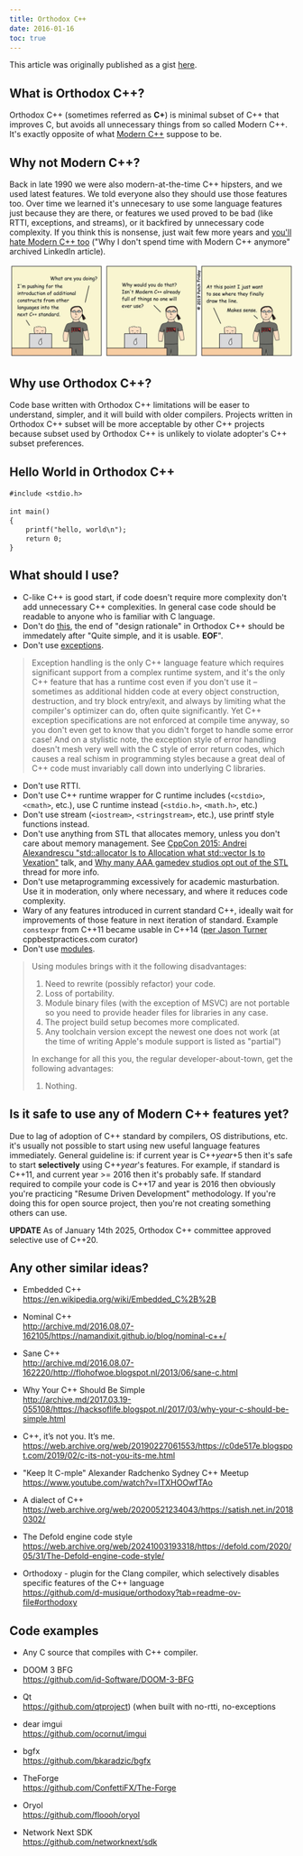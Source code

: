 ```yaml
---
title: Orthodox C++
date: 2016-01-16
toc: true
---
```


This article was originally published as a gist [here](https://gist.github.com/bkaradzic/2e39896bc7d8c34e042b).

## What is Orthodox C++?

Orthodox C++ (sometimes referred as **C+**) is minimal subset of C++ that improves C, but avoids all unnecessary things from so called Modern C++. It's exactly opposite of what [Modern C++](https://stackoverflow.com/questions/3661237/what-is-modern-c) suppose to be.

## Why not Modern C++?

Back in late 1990 we were also modern-at-the-time C++ hipsters, and we used latest features. We told everyone also they should use those features too. Over time we learned it's unnecesary to use some language features just because they are there, or features we used proved to be bad (like RTTI, exceptions, and streams), or it backfired by unnecessary code complexity. If you think this is nonsense, just wait few more years and [you'll hate Modern C++ too](http://archive.md/2016.05.17-214038/https://www.linkedin.com/pulse/why-i-dont-spend-time-modern-c-anymore-henrique-bucher-phd) ("Why I don't spend time with Modern C++ anymore" archived LinkedIn article).

<div style="text-align: center;">

![d0pfbigxcaeip0m](53454879-839a6480-39dd-11e9-9915-41baca494461.jpg)

</div>

## Why use Orthodox C++?

Code base written with Orthodox C++ limitations will be easer to understand, simpler, and it will build with older compilers. Projects written in Orthodox C++ subset will be more acceptable by other C++ projects because subset used by Orthodox C++ is unlikely to violate adopter's C++ subset preferences.

## Hello World in Orthodox C++

	#include <stdio.h>

	int main()
	{
	    printf("hello, world\n");
	    return 0;
	}

## What should I use?

 - C-like C++ is good start, if code doesn't require more complexity don't add unnecessary C++ complexities. In general case code should be readable to anyone who is familiar with C language.
 - Don't do [this](http://archive.md/2014.04.28-125041/http://www.boost.org/doc/libs/1_55_0/libs/geometry/doc/html/geometry/design.html), the end of "design rationale" in Orthodox C++ should be immedately after "Quite simple, and it is usable. **EOF**".
 - Don't use [exceptions](https://web.archive.org/web/20190116034706/http://www.lighterra.com/papers/exceptionsharmful/).
 
> Exception handling is the only C++ language feature which requires significant support from a complex runtime system, and it's the only C++ feature that has a runtime cost even if you don't use it – sometimes as additional hidden code at every object construction, destruction, and try block entry/exit, and always by limiting what the compiler's optimizer can do, often quite significantly. Yet C++ exception specifications are not enforced at compile time anyway, so you don't even get to know that you didn't forget to handle some error case! And on a stylistic note, the exception style of error handling doesn't mesh very well with the C style of error return codes, which causes a real schism in programming styles because a great deal of C++ code must invariably call down into underlying C libraries.

 - Don't use RTTI.
 - Don't use C++ runtime wrapper for C runtime includes (`<cstdio>`, `<cmath>`, etc.), use C runtime instead (`<stdio.h>`, `<math.h>`, etc.)
 - Don't use stream (`<iostream>`, `<stringstream>`, etc.), use printf style functions instead.
 - Don't use anything from STL that allocates memory, unless you don't care about memory management. See [CppCon 2015: Andrei Alexandrescu "std::allocator Is to Allocation what std::vector Is to Vexation"](https://www.youtube.com/watch?v=LIb3L4vKZ7U) talk, and [Why many AAA gamedev studios opt out of the STL](https://web.archive.org/web/20220227163717/https://threadreaderapp.com/thread/1497768472184430600.html) thread for more info. 
 - Don't use metaprogramming excessively for academic masturbation. Use it in moderation, only where necessary, and where it reduces code complexity.
 - Wary of any features introduced in current standard C++<year>, ideally wait for improvements of those feature in next iteration of standard. Example `constexpr` from C++11 became usable in C++14 ([per Jason Turner](http://archive.md/2018.02.01-171248/https://twitter.com/lefticus/status/958931109009440768) cppbestpractices.com curator)
 - Don't use [modules](https://web.archive.org/web/20251019163438/https://nibblestew.blogspot.com/2025/08/we-need-to-seriously-think-about-what.html).

> Using modules brings with it the following disadvantages:
>
>   1. Need to rewrite (possibly refactor) your code.
>   2. Loss of portability.
>   3. Module binary files (with the exception of MSVC) are not portable so you need to provide header files for libraries in any case.
>   4. The project build setup becomes more complicated.
>   5. Any toolchain version except the newest one does not work (at the time of writing Apple's module support is listed as "partial")
>
> In exchange for all this you, the regular developer-about-town, get the following advantages:
>
>   1. Nothing.

## Is it safe to use any of Modern C++<year> features yet?

Due to lag of adoption of C++ standard by compilers, OS distributions, etc. it's usually not possible to start using new useful language features immediately. General guideline is: if current year is C++_year_+5 then it's safe to start **selectively** using C++_year_'s features. For example, if standard is C++11, and current year >= 2016 then it's probably safe. If standard required to compile your code is C++17 and year is 2016 then obviously you're practicing "Resume Driven Development" methodology. If you're doing this for open source project, then you're not creating something others can use.

**UPDATE** As of January 14th 2025, Orthodox C++ committee approved selective use of C++20.

## Any other similar ideas?

 - Embedded C++  
   https://en.wikipedia.org/wiki/Embedded_C%2B%2B

 - Nominal C++  
   http://archive.md/2016.08.07-162105/https://namandixit.github.io/blog/nominal-c++/

 - Sane C++  
   http://archive.md/2016.08.07-162220/http://flohofwoe.blogspot.nl/2013/06/sane-c.html

 - Why Your C++ Should Be Simple  
   http://archive.md/2017.03.19-055108/https://hacksoflife.blogspot.nl/2017/03/why-your-c-should-be-simple.html

 - C++, it’s not you. It’s me.  
   https://web.archive.org/web/20190227061553/https://c0de517e.blogspot.com/2019/02/c-its-not-you-its-me.html

 - "Keep It C-mple" Alexander Radchenko Sydney C++ Meetup  
   https://www.youtube.com/watch?v=lTXHOOwfTAo

 - A dialect of C++  
   https://web.archive.org/web/20200521234043/https://satish.net.in/20180302/

 - The Defold engine code style  
   https://web.archive.org/web/20241003193318/https://defold.com/2020/05/31/The-Defold-engine-code-style/

 - Orthodoxy - plugin for the Clang compiler, which selectively disables specific features of the C++ language  
   https://github.com/d-musique/orthodoxy?tab=readme-ov-file#orthodoxy
 
## Code examples

 - Any C source that compiles with C++ compiler.

 - DOOM 3 BFG  
   https://github.com/id-Software/DOOM-3-BFG

 - Qt  
   https://github.com/qtproject) (when built with no-rtti, no-exceptions

 - dear imgui  
   https://github.com/ocornut/imgui

 - bgfx  
   https://github.com/bkaradzic/bgfx

 - TheForge  
   https://github.com/ConfettiFX/The-Forge

 - Oryol  
   https://github.com/floooh/oryol

 - Network Next SDK  
   https://github.com/networknext/sdk
